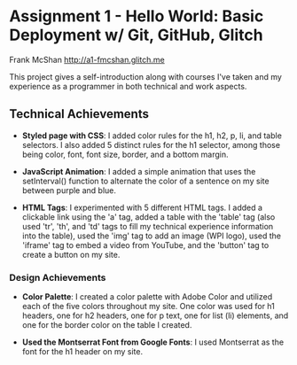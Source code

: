Assignment 1 - Hello World: Basic Deployment w/ Git, GitHub, Glitch
===

Frank McShan
http://a1-fmcshan.glitch.me

This project gives a self-introduction along with courses I've taken and my experience as a programmer in both technical and work aspects.

## Technical Achievements
- **Styled page with CSS**: I added color rules for the h1, h2, p, li, and table selectors. I also added 5 distinct rules for the h1 selector, among those being color, font, font size, border, and a bottom margin.

- **JavaScript Animation**: I added a simple animation that uses the setInterval() function to alternate the color of a sentence on my site between purple and blue.

- **HTML Tags**: I experimented with 5 different HTML tags. I added a clickable link using the 'a' tag, added a table with the 'table' tag (also used 'tr', 'th', and 'td' tags to fill my technical experience information into the table), used the 'img' tag to add an image (WPI logo), used the 'iframe' tag to embed a video from YouTube, and the 'button' tag to create a button on my site.

### Design Achievements
- **Color Palette**: I created a color palette with Adobe Color and utilized each of the five colors throughout my site. One color was used for h1 headers, one for h2 headers, one for p text, one for list (li) elements, and one for the border color on the table I created.

- **Used the Montserrat Font from Google Fonts**: I used Montserrat as the font for the h1 header on my site.
